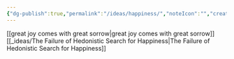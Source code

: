 ```yaml
---
{"dg-publish":true,"permalink":"/ideas/happiness/","noteIcon":"","created":"2024-09-22T06:59:17.477+08:00","updated":"2024-12-17T20:48:08.075+08:00"}
---
```


[[great joy comes with great sorrow\|great joy comes with great sorrow]]
[[_ideas/The Failure of Hedonistic Search for Happiness\|The Failure of Hedonistic Search for Happiness]]